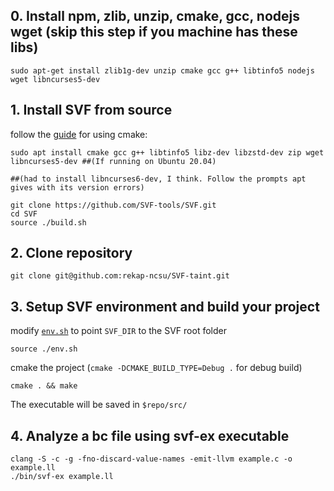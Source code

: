 ## 0. Install npm, zlib, unzip, cmake, gcc, nodejs wget (skip this step if you machine has these libs)

```
sudo apt-get install zlib1g-dev unzip cmake gcc g++ libtinfo5 nodejs wget libncurses5-dev
```

## 1. Install SVF from source
follow the [guide](https://github.com/svf-tools/SVF/wiki/Setup-Guide#getting-started) for using cmake:
```
sudo apt install cmake gcc g++ libtinfo5 libz-dev libzstd-dev zip wget libncurses5-dev ##(If running on Ubuntu 20.04)
                                                                                       ##(had to install libncurses6-dev, I think. Follow the prompts apt gives with its version errors)

git clone https://github.com/SVF-tools/SVF.git
cd SVF
source ./build.sh
```

## 2. Clone repository
```
git clone git@github.com:rekap-ncsu/SVF-taint.git
```

## 3. Setup SVF environment and build your project 
modify [`env.sh`](./env.sh) to point `SVF_DIR` to the SVF root folder

```
source ./env.sh
```
cmake the project (`cmake -DCMAKE_BUILD_TYPE=Debug .` for debug build)
```
cmake . && make
```

The executable will be saved in `$repo/src/`
## 4. Analyze a bc file using svf-ex executable
```
clang -S -c -g -fno-discard-value-names -emit-llvm example.c -o example.ll
./bin/svf-ex example.ll
```
